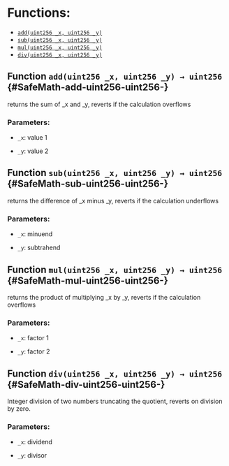 

# Functions:
- [`add(uint256 _x, uint256 _y)`](#SafeMath-add-uint256-uint256-)
- [`sub(uint256 _x, uint256 _y)`](#SafeMath-sub-uint256-uint256-)
- [`mul(uint256 _x, uint256 _y)`](#SafeMath-mul-uint256-uint256-)
- [`div(uint256 _x, uint256 _y)`](#SafeMath-div-uint256-uint256-)


## Function `add(uint256 _x, uint256 _y) → uint256` {#SafeMath-add-uint256-uint256-}
returns the sum of _x and _y, reverts if the calculation overflows

### Parameters:
- `_x`:   value 1

- `_y`:   value 2

## Function `sub(uint256 _x, uint256 _y) → uint256` {#SafeMath-sub-uint256-uint256-}
returns the difference of _x minus _y, reverts if the calculation underflows

### Parameters:
- `_x`:   minuend

- `_y`:   subtrahend

## Function `mul(uint256 _x, uint256 _y) → uint256` {#SafeMath-mul-uint256-uint256-}
returns the product of multiplying _x by _y, reverts if the calculation overflows

### Parameters:
- `_x`:   factor 1

- `_y`:   factor 2

## Function `div(uint256 _x, uint256 _y) → uint256` {#SafeMath-div-uint256-uint256-}
Integer division of two numbers truncating the quotient, reverts on division by zero.

### Parameters:
- `_x`:   dividend

- `_y`:   divisor



